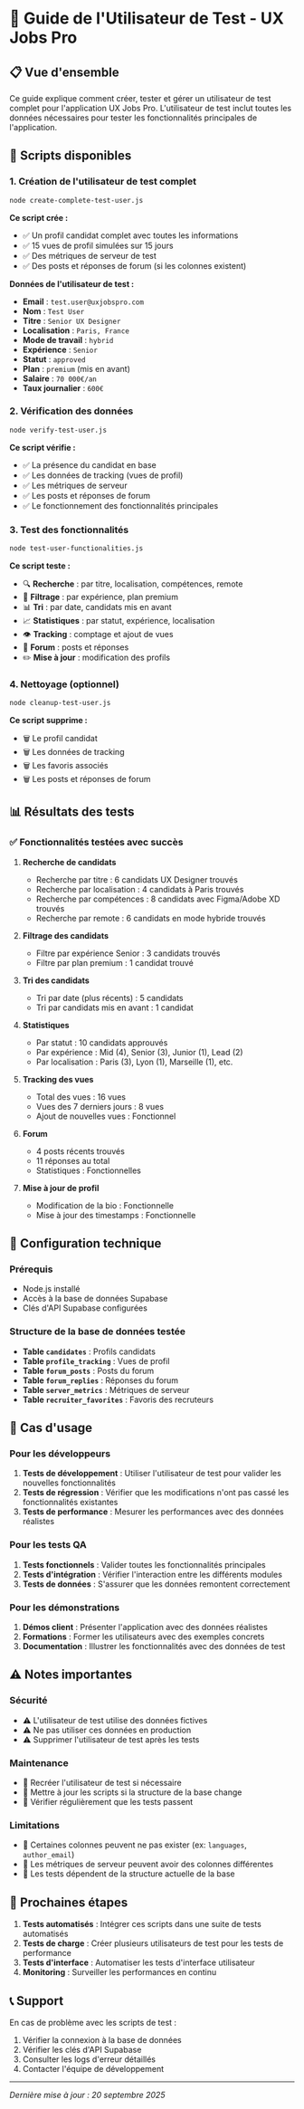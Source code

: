 # 🧪 Guide de l'Utilisateur de Test - UX Jobs Pro

## 📋 Vue d'ensemble

Ce guide explique comment créer, tester et gérer un utilisateur de test complet pour l'application UX Jobs Pro. L'utilisateur de test inclut toutes les données nécessaires pour tester les fonctionnalités principales de l'application.

## 🚀 Scripts disponibles

### 1. Création de l'utilisateur de test complet
```bash
node create-complete-test-user.js
```

**Ce script crée :**
- ✅ Un profil candidat complet avec toutes les informations
- ✅ 15 vues de profil simulées sur 15 jours
- ✅ Des métriques de serveur de test
- ✅ Des posts et réponses de forum (si les colonnes existent)

**Données de l'utilisateur de test :**
- **Email** : `test.user@uxjobspro.com`
- **Nom** : `Test User`
- **Titre** : `Senior UX Designer`
- **Localisation** : `Paris, France`
- **Mode de travail** : `hybrid`
- **Expérience** : `Senior`
- **Statut** : `approved`
- **Plan** : `premium` (mis en avant)
- **Salaire** : `70 000€/an`
- **Taux journalier** : `600€`

### 2. Vérification des données
```bash
node verify-test-user.js
```

**Ce script vérifie :**
- ✅ La présence du candidat en base
- ✅ Les données de tracking (vues de profil)
- ✅ Les métriques de serveur
- ✅ Les posts et réponses de forum
- ✅ Le fonctionnement des fonctionnalités principales

### 3. Test des fonctionnalités
```bash
node test-user-functionalities.js
```

**Ce script teste :**
- 🔍 **Recherche** : par titre, localisation, compétences, remote
- 🎯 **Filtrage** : par expérience, plan premium
- 📊 **Tri** : par date, candidats mis en avant
- 📈 **Statistiques** : par statut, expérience, localisation
- 👁️ **Tracking** : comptage et ajout de vues
- 💬 **Forum** : posts et réponses
- ✏️ **Mise à jour** : modification des profils

### 4. Nettoyage (optionnel)
```bash
node cleanup-test-user.js
```

**Ce script supprime :**
- 🗑️ Le profil candidat
- 🗑️ Les données de tracking
- 🗑️ Les favoris associés
- 🗑️ Les posts et réponses de forum

## 📊 Résultats des tests

### ✅ Fonctionnalités testées avec succès

1. **Recherche de candidats**
   - Recherche par titre : 6 candidats UX Designer trouvés
   - Recherche par localisation : 4 candidats à Paris trouvés
   - Recherche par compétences : 8 candidats avec Figma/Adobe XD trouvés
   - Recherche par remote : 6 candidats en mode hybride trouvés

2. **Filtrage des candidats**
   - Filtre par expérience Senior : 3 candidats trouvés
   - Filtre par plan premium : 1 candidat trouvé

3. **Tri des candidats**
   - Tri par date (plus récents) : 5 candidats
   - Tri par candidats mis en avant : 1 candidat

4. **Statistiques**
   - Par statut : 10 candidats approuvés
   - Par expérience : Mid (4), Senior (3), Junior (1), Lead (2)
   - Par localisation : Paris (3), Lyon (1), Marseille (1), etc.

5. **Tracking des vues**
   - Total des vues : 16 vues
   - Vues des 7 derniers jours : 8 vues
   - Ajout de nouvelles vues : Fonctionnel

6. **Forum**
   - 4 posts récents trouvés
   - 11 réponses au total
   - Statistiques : Fonctionnelles

7. **Mise à jour de profil**
   - Modification de la bio : Fonctionnelle
   - Mise à jour des timestamps : Fonctionnelle

## 🔧 Configuration technique

### Prérequis
- Node.js installé
- Accès à la base de données Supabase
- Clés d'API Supabase configurées

### Structure de la base de données testée
- **Table `candidates`** : Profils candidats
- **Table `profile_tracking`** : Vues de profil
- **Table `forum_posts`** : Posts du forum
- **Table `forum_replies`** : Réponses du forum
- **Table `server_metrics`** : Métriques de serveur
- **Table `recruiter_favorites`** : Favoris des recruteurs

## 🎯 Cas d'usage

### Pour les développeurs
1. **Tests de développement** : Utiliser l'utilisateur de test pour valider les nouvelles fonctionnalités
2. **Tests de régression** : Vérifier que les modifications n'ont pas cassé les fonctionnalités existantes
3. **Tests de performance** : Mesurer les performances avec des données réalistes

### Pour les tests QA
1. **Tests fonctionnels** : Valider toutes les fonctionnalités principales
2. **Tests d'intégration** : Vérifier l'interaction entre les différents modules
3. **Tests de données** : S'assurer que les données remontent correctement

### Pour les démonstrations
1. **Démos client** : Présenter l'application avec des données réalistes
2. **Formations** : Former les utilisateurs avec des exemples concrets
3. **Documentation** : Illustrer les fonctionnalités avec des données de test

## ⚠️ Notes importantes

### Sécurité
- ⚠️ L'utilisateur de test utilise des données fictives
- ⚠️ Ne pas utiliser ces données en production
- ⚠️ Supprimer l'utilisateur de test après les tests

### Maintenance
- 🔄 Recréer l'utilisateur de test si nécessaire
- 🔄 Mettre à jour les scripts si la structure de la base change
- 🔄 Vérifier régulièrement que les tests passent

### Limitations
- 📝 Certaines colonnes peuvent ne pas exister (ex: `languages`, `author_email`)
- 📝 Les métriques de serveur peuvent avoir des colonnes différentes
- 📝 Les tests dépendent de la structure actuelle de la base

## 🚀 Prochaines étapes

1. **Tests automatisés** : Intégrer ces scripts dans une suite de tests automatisés
2. **Tests de charge** : Créer plusieurs utilisateurs de test pour les tests de performance
3. **Tests d'interface** : Automatiser les tests d'interface utilisateur
4. **Monitoring** : Surveiller les performances en continu

## 📞 Support

En cas de problème avec les scripts de test :
1. Vérifier la connexion à la base de données
2. Vérifier les clés d'API Supabase
3. Consulter les logs d'erreur détaillés
4. Contacter l'équipe de développement

---

*Dernière mise à jour : 20 septembre 2025*
